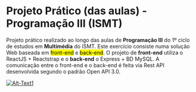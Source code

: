# Projeto Prático (das aulas) - Programação III (ISMT)
Projeto prático realizado ao longo das aulas de <strong>Programação III</strong> do 1º ciclo de estudos em <strong>Multimédia</strong> do ISMT. Este exercício consiste numa solução Web baseada em <mark>front-end</mark> e <mark>back-end</mark>. O projeto de <strong>front-end</strong> utiliza o ReactJS + Reactstrap e o <strong>back-end</strong> o Express + BD MySQL. A comunicação entre o front-end e o back-end é feita via Rest API desenvolvida segundo o padrão Open API 3.0.<br/>

<a href="http://www.ismt.pt" target="_blank">![Alt-Text1](https://user-images.githubusercontent.com/29103322/26978640-26fc2210-4d24-11e7-94cd-9b0837479be7.jpg)</a>
